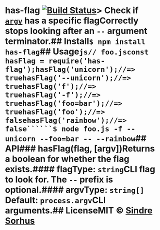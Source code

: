 # has-flag [![Build Status](https://travis-ci.org/sindresorhus/has-flag.svg?branch=master)](https://travis-ci.org/sindresorhus/has-flag)> Check if [`argv`](https://nodejs.org/docs/latest/api/process.html#process_process_argv) has a specific flagCorrectly stops looking after an `--` argument terminator.## Install```$ npm install has-flag```## Usage```js// foo.jsconst hasFlag = require('has-flag');hasFlag('unicorn');//=> truehasFlag('--unicorn');//=> truehasFlag('f');//=> truehasFlag('-f');//=> truehasFlag('foo=bar');//=> truehasFlag('foo');//=> falsehasFlag('rainbow');//=> false``````$ node foo.js -f --unicorn --foo=bar -- --rainbow```## API### hasFlag(flag, [argv])Returns a boolean for whether the flag exists.#### flagType: `string`CLI flag to look for. The `--` prefix is optional.#### argvType: `string[]`<br>Default: `process.argv`CLI arguments.## LicenseMIT © [Sindre Sorhus](https://sindresorhus.com)
